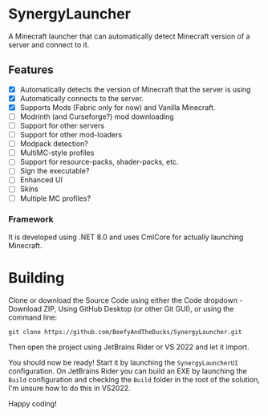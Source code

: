# SynergyLauncher
A Minecraft launcher that can automatically detect Minecraft version of a server and connect to it.

## Features
- [x] Automatically detects the version of Minecraft that the server is using
- [x] Automatically connects to the server.
- [x] Supports Mods (Fabric only for now) and Vanilla Minecraft.
- [ ] Modrinth (and Curseforge?) mod downloading
- [ ] Support for other servers
- [ ] Support for other mod-loaders
- [ ] Modpack detection?
- [ ] MultiMC-style profiles
- [ ] Support for resource-packs, shader-packs, etc.
- [ ] Sign the executable?
- [ ] Enhanced UI
- [ ] Skins
- [ ] Multiple MC profiles?

### Framework
It is developed using .NET 8.0 and uses CmlCore for actually launching Minecraft.

# Building

Clone or download the Source Code using either the Code dropdown - Download ZIP, Using GitHub Desktop (or other Git GUI), or using the command line: 
```
git clone https://github.com/BeefyAndTheDucks/SynergyLauncher.git
```

Then open the project using JetBrains Rider or VS 2022 and let it import.

You should now be ready! Start it by launching the `SynergyLauncherUI` configuration.
On JetBrains Rider you can build an EXE by launching the `Build` configuration and checking the `Build` folder in the root of the solution, I'm unsure how to do this in VS2022.

Happy coding!
